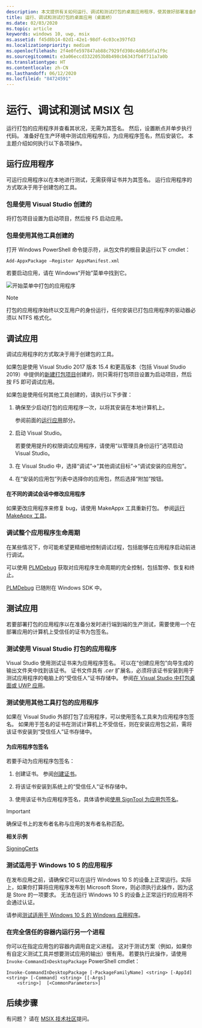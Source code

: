 ```yaml
---
description: 本文提供有关如何运行、调试和测试打包的桌面应用程序，使其做好部署准备的指导。
title: 运行、调试和测试打包的桌面应用（桌面桥）
ms.date: 02/03/2020
ms.topic: article
keywords: windows 10, uwp, msix
ms.assetid: f45d8b14-02d1-42e1-98df-6c03ce397fd3
ms.localizationpriority: medium
ms.openlocfilehash: 2f4e0fe597847ab88c7929fd398c4ddb5dfa1f9c
ms.sourcegitcommit: e3a06eccd3322053b8b498cb6343fb6f711a7a0b
ms.translationtype: HT
ms.contentlocale: zh-CN
ms.lasthandoff: 06/12/2020
ms.locfileid: "84724591"
---
```

# <a name="run-debug-and-test-an-msix-package"></a>运行、调试和测试 MSIX 包

运行打包的应用程序并查看其状况，无需为其签名。 然后，设置断点并单步执行代码。 准备好在生产环境中测试应用程序后，为应用程序签名，然后安装它。 本主题介绍如何执行以下各项操作。

<a id="run-app"></a>

## <a name="run-your-application"></a>运行应用程序

可运行应用程序以在本地进行测试，无需获得证书并为其签名。 运行应用程序的方式取决于用于创建包的工具。

### <a name="you-created-the-package-by-using-visual-studio"></a>包是使用 Visual Studio 创建的

将打包项目设置为启动项目，然后按 F5 启动应用。

### <a name="you-created-the-package-using-a-different-tool"></a>包是使用其他工具创建的

打开 Windows PowerShell 命令提示符，从包文件的根目录运行以下 cmdlet：

```
Add-AppxPackage –Register AppxManifest.xml
```
若要启动应用，请在 Windows“开始”菜单中找到它。

![开始菜单中打包的应用程序](images/converted-app-installed.png)

> [!NOTE]
> 打包的应用程序始终以交互用户的身份运行，任何安装已打包应用程序的驱动器必须以 NTFS 格式化。

## <a name="debug-your-app"></a>调试应用

调试应用程序的方式取决于用于创建包的工具。

如果包是使用 Visual Studio 2017 版本 15.4 和更高版本（包括 Visual Studio 2019）中提供的[新建打包项目](desktop-to-uwp-packaging-dot-net.md#new-packaging-project)创建的，则只需将打包项目设置为启动项目，然后按 F5 即可调试应用。

如果包是使用任何其他工具创建的，请执行以下步骤：

1. 确保至少启动打包的应用程序一次，以将其安装在本地计算机上。

   参阅前面的[运行应用](#run-app)部分。

2. 启动 Visual Studio。

   若要使用提升的权限调试应用程序，请使用“以管理员身份运行”选项启动 Visual Studio。 

3. 在 Visual Studio 中，选择“调试”->“其他调试目标”->“调试安装的应用包”。

4. 在“安装的应用包”列表中选择你的应用包，然后选择“附加”按钮。  

#### <a name="modify-your-application-in-between-debug-sessions"></a>在不同的调试会话中修改应用程序

如果更改应用程序来修复 bug，请使用 MakeAppx 工具重新打包。 参阅[运行 MakeAppx 工具](desktop-to-uwp-manual-conversion.md#make-appx)。

### <a name="debug-the-entire-application-lifecycle"></a>调试整个应用程序生命周期

在某些情况下，你可能希望更精细地控制调试过程，包括能够在应用程序启动前进行调试。

可以使用 [PLMDebug](https://msdn.microsoft.com/library/windows/hardware/jj680085(v=vs.85).aspx) 获取对应用程序生命周期的完全控制，包括暂停、恢复和终止。

[PLMDebug](https://msdn.microsoft.com/library/windows/hardware/jj680085(v=vs.85).aspx) 已随附在 Windows SDK 中。

## <a name="test-your-app"></a>测试应用

若要部署打包的应用程序以在准备分发时进行端到端的生产测试，需要使用一个在部署应用的计算机上受信任的证书为包签名。

### <a name="test-an-application-that-you-packaged-by-using-visual-studio"></a>测试使用 Visual Studio 打包的应用程序

Visual Studio 使用测试证书来为应用程序签名。 可以在“创建应用包”向导生成的输出文件夹中找到该证书。  证书文件具有 *.cer* 扩展名，必须将该证书安装到用于测试应用程序的电脑上的“受信任人”证书存储中。  参阅[在 Visual Studio 中打包桌面或 UWP 应用](../package/packaging-uwp-apps.md#generate-an-app-package)。

### <a name="test-an-application-that-you-packaged-using-a-different-tool"></a>测试使用其他工具打包的应用程序

如果在 Visual Studio 外部打包了应用程序，可以使用签名工具来为应用程序包签名。 如果用于签名的证书在测试计算机上不受信任，则在安装应用包之前，需将该证书安装到“受信任人”证书存储中。 

#### <a name="sign-your-application-package"></a>为应用程序包签名

若要手动为应用程序包签名：

1. 创建证书。 参阅[创建证书](../package/create-certificate-package-signing.md)。

2. 将该证书安装到系统上的“受信任人”证书存储中。 

3. 使用该证书为应用程序签名，具体请参阅[使用 SignTool 为应用包签名](../package/sign-app-package-using-signtool.md)。

  > [!IMPORTANT]
  > 确保证书上的发布者名称与应用的发布者名称匹配。

**相关示例**

[SigningCerts](https://github.com/Microsoft/DesktopBridgeToUWP-Samples/tree/master/Samples/SigningCerts)


### <a name="test-your-application-for-windows-10-s"></a>测试适用于 Windows 10 S 的应用程序

在发布应用之前，请确保它可以在运行 Windows 10 S 的设备上正常运行。实际上，如果你打算将应用程序发布到 Microsoft Store，则必须执行此操作，因为这是 Store 的一项要求。 无法在运行 Windows 10 S 的设备上正常运行的应用将不会通过认证。

请参阅[测试适用于 Windows 10 S 的 Windows 应用程序](desktop-to-uwp-test-windows-s.md)。

### <a name="run-another-process-inside-the-full-trust-container"></a>在完全信任的容器内运行另一个进程

你可以在指定应用包的容器内调用自定义进程。 这对于测试方案（例如，如果你有自定义测试工具并想要测试应用的输出）很有用。 若要执行此操作，请使用 ```Invoke-CommandInDesktopPackage``` PowerShell cmdlet：

```CMD
Invoke-CommandInDesktopPackage [-PackageFamilyName] <string> [-AppId] <string> [-Command] <string> [[-Args]
    <string>]  [<CommonParameters>]
```

## <a name="next-steps"></a>后续步骤

有问题？ 请在 [MSIX 技术社区](https://techcommunity.microsoft.com/t5/msix/ct-p/MSIX)提问。
